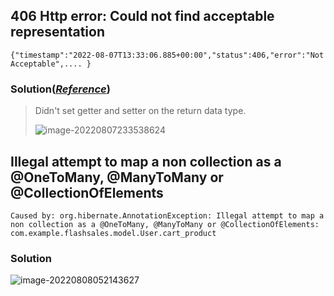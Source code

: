 ## 406 Http error: Could not find acceptable representation

`{"timestamp":"2022-08-07T13:33:06.885+00:00","status":406,"error":"Not Acceptable",.... }`

### Solution([***Reference***](https://blog.csdn.net/weixin_42215286/article/details/124230388?spm=1001.2101.3001.6650.2&utm_medium=distribute.pc_relevant.none-task-blog-2%7Edefault%7ECTRLIST%7Edefault-2-124230388-blog-84684481.pc_relevant_multi_platform_whitelistv3&depth_1-utm_source=distribute.pc_relevant.none-task-blog-2%7Edefault%7ECTRLIST%7Edefault-2-124230388-blog-84684481.pc_relevant_multi_platform_whitelistv3&utm_relevant_index=4))
>
> Didn't set getter and setter on the return data type.
>
> ![image-20220807233538624](images/image-20220807233538624.png)
>
> 

## Illegal attempt to map a non collection as a @OneToMany, @ManyToMany or @CollectionOfElements

`Caused by: org.hibernate.AnnotationException: Illegal attempt to map a non collection as a @OneToMany, @ManyToMany or @CollectionOfElements: com.example.flashsales.model.User.cart_product`

### Solution

![image-20220808052143627](images/image-20220808052114649.png)
